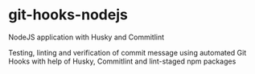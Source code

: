 # git-hooks-nodejs
NodeJS application with Husky and Commitlint

Testing, linting and verification of commit message using automated Git Hooks with help of Husky, Commitlint and lint-staged npm packages
